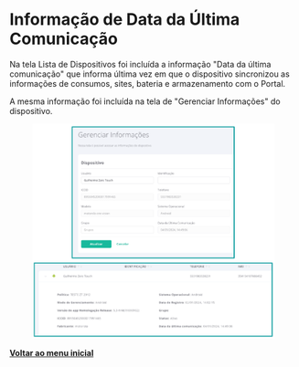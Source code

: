 # Informação de Data da Última Comunicação

Na tela Lista de Dispositivos foi incluída a informação "Data da última comunicação" que informa última vez em que o dispositivo sincronizou as informações de consumos, sites, bateria e armazenamento com o Portal.

A mesma informação foi incluída na tela de "Gerenciar Informações" do dispositivo.

<figure><img src="../../.gitbook/assets/image (90).png" alt=""><figcaption></figcaption></figure>

[**Voltar ao menu inicial** ](./)

